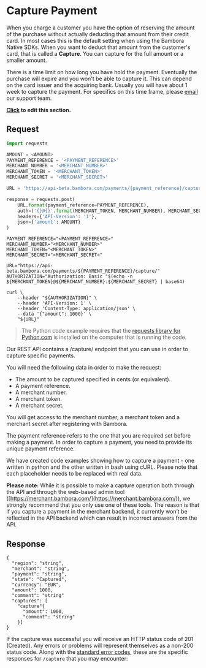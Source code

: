 # Capture Payment
When you charge a customer you have the option of reserving the amount of the purchase without actually deducting that amount from their credit card. In most cases this is the default setting when using the Bambora Native SDKs. When you want to deduct that amount from the customer's card, that is called a **Capture**. You can capture for the full amount or a smaller amount.

There is a time limit on how long you have hold the payment. Eventually the purchase will expire and you won't be able to capture it. This can depend on the card issuer and the acquiring bank. Usually you will have about 1 week to capture the payment. For specifics on this time frame, please [email](mailto:native.support@bambora.com) our support team.

**[Click](https://github.com/bambora/dev.bambora.com/blob/master/source/includes/api/_capture.md) to edit this section.**

## Request

```python
import requests

AMOUNT = <AMOUNT>
PAYMENT_REFERENCE = '<PAYMENT_REFERENCE>'
MERCHANT_NUMBER = '<MERCHANT_NUMBER>'
MERCHANT_TOKEN = '<MERCHANT_TOKEN>'
MERCHANT_SECRET = '<MERCHANT_SECRET>'

URL = 'https://api-beta.bambora.com/payments/{payment_reference}/capture/'

response = requests.post(
    URL.format(payment_reference=PAYMENT_REFERENCE),
    auth=('{}@{}'.format(MERCHANT_TOKEN, MERCHANT_NUMBER), MERCHANT_SECRET),
    headers={'API-Version': '1'},
    json={'amount': AMOUNT}
)
```

```shell
PAYMENT_REFERENCE="<PAYMENT_REFERENCE>"
MERCHANT_NUMBER="<MERCHANT_NUMBER>"
MERCHANT_TOKEN="<MERCHANT_TOKEN>"
MERCHANT_SECRET="<MERCHANT_SECRET>"

URL="https://api-beta.bambora.com/payments/${PAYMENT_REFERENCE}/capture/"
AUTHORIZATION="Authorization: Basic "$(echo -n ${MERCHANT_TOKEN}@${MERCHANT_NUMBER}:${MERCHANT_SECRET} | base64)

curl \
    --header "${AUTHORIZATION}" \
    --header 'API-Version: 1' \
    --header 'Content-Type: application/json' \
    --data '{"amount": 1000}' \
    "${URL}"
```

> The Python code example requires that the [requests library for Python.com](https://github.com/kennethreitz/requests/) is installed on the computer that is running the code.

Our REST API contains a /capture/ endpoint that you can use in order to capture specific payments.

You will need the following data in order to make the request:

* The amount to be captured specified in cents (or equivalent).
* A payment reference.
* A merchant number.
* A merchant token.
* A merchant secret.

You will get access to the merchant number, a merchant token and a merchant secret after registering with Bambora.

The payment reference refers to the one that you are required set before making a payment. In order to capture a payment, you need to provide its unique payment reference.

We have created code examples showing how to capture a payment - one written in python and the other written in bash using cURL. Please note that each placeholder needs to be replaced with real data.

**Please note:**
While it is possible to make a capture operation both through the API and through the web-based admin tool ([https://merchant.bambora.com/](https://merchant.bambora.com/)), we strongly recommend that you only use one of these tools. The reason is that if you capture a payment in the merchant backend, it currently won’t be reflected in the API backend which can result in incorrect answers from the API.

## Response

```Response
{
  "region": "string",
  "merchant": "string",
  "payment": "string",
  "state": "Captured",
  "currency": "EUR",
  "amount": 1000,
  "comment": "string"
  "captures": [
    "capture"{
      "amount": 1000,
      "comment": "string" 
    }]
}
```

If the capture was successful you will receive an HTTP status code of 201 (Created). Any errors or problems will represent themselves as a non-200 status code. Along with the [standard error codes](./api.html#errors), these are the specific responses for `/capture` that you may encounter:
